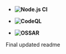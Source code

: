 - **![Node.js CI](https://github.com/StudentConnects/apsit/workflows/Node.js%20CI/badge.svg?branch=main)**


- **![CodeQL](https://github.com/StudentConnects/apsit/workflows/CodeQL/badge.svg?branch=main)**


- **![OSSAR](https://github.com/StudentConnects/apsit/workflows/OSSAR/badge.svg?branch=main)**


Final updated readme